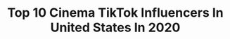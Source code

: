 ---
title: Top 10 Cinema TikTok Influencers In United States In 2020
description: >-
  Find top cinema TikTok influencers in United States in 2020. Most popular hashtags: #foryoupage #coronavirus #acting #cleanfreshhype.
platform: TikTok
profiles:
  - username: "ewalt_fpv"
    fullname: >-
      Ewalt_FPV
    location: "United States"
    followers: 2400
    engagement: 576
    commentsToLikes: 0.056209
    id: ck8hqy3gd6ckd0j781wm5vid0
    verified: false
    hashtags: "#slowmotion, #mercedes, #beach, #drones"
  - username: "zyrken"
    fullname: >-
      zyrken
    location: "United States"
    followers: 39048
    engagement: 584
    commentsToLikes: 0.022243
    id: ck7zoheqck2lb0j78bb9c4alp
    verified: true
    hashtags: "#dtla, #balance, #hungry, #fast"
  - username: "fulltimefilmmaker"
    fullname: >-
      Full Time Filmmaker
    location: "United States"
    followers: 86137
    engagement: 733
    commentsToLikes: 0.007476
    id: ck80cqtz0amgq0j78p89kqn60
    verified: false
    hashtags: "#videography, #timeline, #filmmakinglife, #coronavirus"
  - username: "angelicabourland"
    fullname: >-
      angelicabourland
    location: "United States"
    followers: 3304
    engagement: 279
    commentsToLikes: 0.039420
    id: ck95z1z59cikl0j78dac894es
    verified: false
    hashtags: "#onlyinflorida, #keys, #thatdroptho, #beach"
  - username: "michaelcurryy"
    fullname: >-
      Michael Curry
    location: "United States"
    followers: 22195
    engagement: 2455
    commentsToLikes: 0.045629
    id: ck95wdnaf1krh0j78u82gv5ip
    verified: false
    hashtags: "#cbaxyz, #justdancemoves, #thereplay, #favoritememories"
  - username: "zayisland"
    fullname: >-
      ZAY ☾
    location: "United States"
    followers: 96556
    engagement: 2115
    commentsToLikes: 0.018242
    id: ck931w8a2gmvo0j78lwgizgtp
    verified: false
    hashtags: "#starwars, #randomthings, #cinema, #maythe4th"
  - username: "cristianortiz712"
    fullname: >-
      Cristian A. Ortiz
    location: "United States"
    followers: 2278
    engagement: 1025
    commentsToLikes: 0.078061
    id: ckacb47o0hbk10i782j2gsl29
    verified: false
    hashtags: "#podcast, #show, #letterboxd, #booksmart"
  - username: "iphilgoodyo"
    fullname: >-
      iphilgood
    location: "United States"
    followers: 6322
    engagement: 1837
    commentsToLikes: 0.062766
    id: ckamxjbb4dcxr0i78cmnqs4ce
    verified: false
    hashtags: "#relaxing, #keepingbusy, #vibewithme, #oldfriends"
  - username: "halle_cam"
    fullname: >-
      🌻Halle🌻
    location: "United States"
    followers: 47273
    engagement: 1814
    commentsToLikes: 0.028465
    id: ck9r3wfuasd3l0j784am9ecqr
    verified: false
    hashtags: "#happybday, #nextgen, #mycloset, #megamouth"
  - username: "neovillain"
    fullname: >-
      madds
    location: "United States"
    followers: 35238
    engagement: 2131
    commentsToLikes: 0.015915
    id: ck9n561df6otd0j78oe4sg7yu
    verified: false
    hashtags: "#sonicspeedmeup, #momoland, #shinee, #minghao"
---